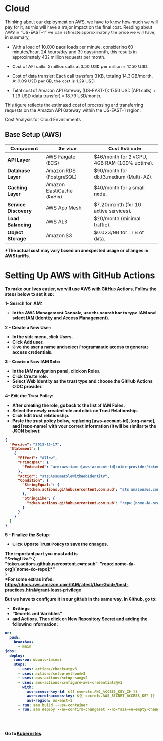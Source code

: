 # Cloud

Thinking about our deployment on AWS, we have to know how much we will pay for it, as this will have a major impact on the final cost. Reading about AWS in “US-EAST-1” we can estimate approximately the price we will have, in summary,

* With a load of 10,000 page loads per minute, considering 60 minutes/hour, 24 hours/day and 30 days/month, this results in approximately 432 million requests per month.

* Cost of API calls:
5 million calls at 3.50 USD per million = 17.50 USD.

* Cost of data transfer:
Each call transfers 3 KB, totaling 14.3 GB/month. At 0.09 USD per GB, the cost is 1.29 USD.

* Total cost of Amazon API Gateway (US-EAST-1):
17.50 USD (API calls) + 1.29 USD (data transfer) = 18.79 USD/month.

This figure reflects the estimated cost of processing and transferring requests on the Amazon API Gateway, within the US-EAST-1 region.


<p>Cost Analysis for Cloud Environments</p>

## Base Setup (AWS)

| Component           | Service                       | Cost Estimate                                      |
|---------------------|-------------------------------|---------------------------------------------------|
| **API Layer**       | AWS Fargate (ECS)            | $46/month for 2 vCPU, 4GB RAM (100% uptime).     |
| **Database Layer**  | Amazon RDS (PostgreSQL)      | $90/month for db.t3.medium (Multi-AZ).           |
| **Caching Layer**   | Amazon ElastiCache (Redis)   | $40/month for a small node.                      |
| **Service Discovery**| AWS App Mesh                | $7.20/month (for 10 active services).            |
| **Load Balancing**  | AWS ALB                      | $20/month (minimal traffic).                     |
| **Object Storage**  | Amazon S3                    | $0.023/GB for 1TB of data.                       |


<b>*The actual cost may vary based on unexpected usage or changes in AWS tariffs.<b>


<h1>Setting Up AWS with GitHub Actions</h1>
To make our lives easier, we will use AWS with GitHub Actions. Follow the steps below to set it up:

 1- Search for IAM:

 * In the AWS Management Console, use the search bar to type IAM and select IAM (Identity and Access Management).
 
 2 - Create a New User:
 * In the side menu, click Users.
 * Click Add user.
 * Give the user a name and select Programmatic access to generate access credentials.

 3 - Create a New IAM Role:
 * In the IAM navigation panel, click on Roles.
 * Click Create role.
 * Select Web identity as the trust type and choose the GitHub Actions OIDC provider.
 
 4- Edit the Trust Policy:
 * After creating the role, go back to the list of IAM Roles.
 * Select the newly created role and click on Trust Relationship.
 * Click Edit trust relationship.
 * Paste the trust policy below, replacing [aws-account-id], [org-name], and [repo-name] with your correct information (it will be similar to the JSON below):

```json
{
  "Version": "2012-10-17",
  "Statement": [
    {
      "Effect": "Allow",
      "Principal": {
        "Federated": "arn:aws:iam::[aws-account-id]:oidc-provider/token.actions.githubusercontent.com"
      },
      "Action": "sts:AssumeRoleWithWebIdentity",
      "Condition": {
        "StringEquals": {
          "token.actions.githubusercontent.com:aud": "sts.amazonaws.com"
        },
        "StringLike": {
          "token.actions.githubusercontent.com:sub": "repo:[nome-da-org]/[nome-do-repo]:*"
        }
      }
    }
  ]
}
```

5 - Finalize the Setup:

 * Click Update Trust Policy to save the changes.



The important part you must add is<br>
"StringLike": {<br>
  "token.actions.githubusercontent.com:sub": "repo:[nome-da-org]/[nome-do-repo]:*"<br>
}
<br>
*For some extras infos: 
https://docs.aws.amazon.com/IAM/latest/UserGuide/best-practices.html#grant-least-privilege
<br>


But we have to configure it in our github in the same way. In Github, go to:
* Settings
* “Secrets and Variables”
* and Actions. Then click on New Repository Secret and adding the following information:

```yaml
on:
  push:
    branches:
      - main
jobs:
  deploy:
    runs-on: ubuntu-latest
    steps:
      - uses: actions/checkout@v3
      - uses: actions/setup-python@v3
      - uses: aws-actions/setup-sam@v2
      - uses: aws-actions/configure-aws-credentials@v1
        with:
          aws-access-key-id: ${{ secrets.AWS_ACCESS_KEY_ID }}
          aws-secret-access-key: ${{ secrets.AWS_SECRET_ACCESS_KEY }}
          aws-region: us-east-1
      - run: sam build --use-container
      - run: sam deploy --no-confirm-changeset --no-fail-on-empty-changeset
```

<br><br>

Go to 
 [Kubernetes](https://github.com/RafaelDaitx/TestMazzaTech/blob/main/kubernetes.md).